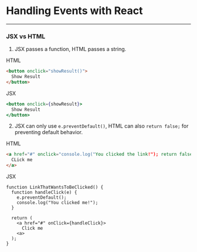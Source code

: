 # Handling Events with React
---
### JSX vs HTML
1. JSX passes a function, HTML passes a string.

HTML
```html
<button onclick="showResult()">
  Show Result
</button>
```

JSX
```jsx
<button onclick={showResult}>
  Show Result
</button>
```

2. JSX can only use `e.preventDefault()`, HTML can also `return false;` for preventing default behavior.

HTML
```HTML
<a href="#" onclick="console.log("You clicked the link!"); return false">
  CLick me
</a>
```

JSX
```JSX
function LinkThatWantsToBeClicked() {
  function handleClick(e) {
    e.preventDefault();
    console.log("You clicked me!");
  }
  
  return (
    <a href="#" onClick={handleClick}>
      Click me
    <a>
  );
}
```

